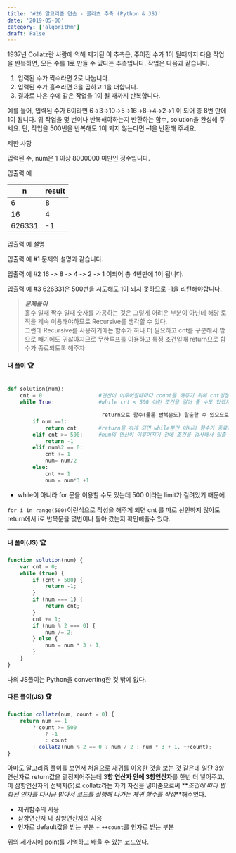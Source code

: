 ```yaml
---
title: '#26 알고리즘 연습 - 콜라츠 추측 (Python & JS)'
date: '2019-05-06'
category: ['algorithm']
draft: False
---
```


1937년 Collatz란 사람에 의해 제기된 이 추측은,
주어진 수가 1이 될때까지 다음 작업을 반복하면,
모든 수를 1로 만들 수 있다는 추측입니다. 작업은 다음과 같습니다.

1. 입력된 수가 짝수라면 2로 나눕니다.
2. 입력된 수가 홀수라면 3을 곱하고 1을 더합니다.
3. 결과로 나온 수에 같은 작업을 1이 될 때까지 반복합니다.

예를 들어, 입력된 수가 6이라면 6→3→10→5→16→8→4→2→1 이 되어 총 8번 만에 1이 됩니다.
위 작업을 몇 번이나 반복해야하는지 반환하는 함수, solution을 완성해 주세요.
단, 작업을 500번을 반복해도 1이 되지 않는다면 –1을 반환해 주세요.

제한 사항

입력된 수, num은 1 이상 8000000 미만인 정수입니다.

입출력 예

| n      | result |
| ------ | ------ |
| 6      | 8      |
| 16     | 4      |
| 626331 | -1     |

입출력 예 설명

입출력 예 #1
문제의 설명과 같습니다.

입출력 예 #2
16 -> 8 -> 4 -> 2 -> 1 이되어 총 4번만에 1이 됩니다.

입출력 예 #3
626331은 500번을 시도해도 1이 되지 못하므로 -1을 리턴해야합니다.

> **_문제풀이_**  
> 홀수 일때 짝수 일때 숫자를 가공하는 것은 그렇게 어려운 부분이 아닌데
> 해당 로직을 계속 이용해야하므로 Recursive를 생각할 수 있다.  
> 그런데 Recursive를 사용하기에는 함수가 하나 더 필요하고 cnt를 구분해서 밖으로 빼기에도 귀찮아지므로
> 무한루프를 이용하고 특정 조건일때 return으로 함수가 종료되도록 해주자

#### 내 풀이 🏆

```python

def solution(num):
    cnt = 0                  #연산이 이루어질때마다 count를 해주기 위해 cnt설정
    while True:              #while cnt < 500 이런 조건을 걸어 줄 수도 있겠지만 특정 조건하에서

                              return으로 함수(물론 반복문도) 탈출할 수 있으므로 True 조건을 줘도 된다
        if num ==1:
            return cnt       #return을 하게 되면 while뿐만 아니라 함수가 종료된다
        elif cnt >= 500:     #num의 연산이 이루어지기 전에 조건을 검사해서 탈출 시켜야 한다면 탈출 시키자
            return -1
        elif num%2 == 0:
            cnt += 1
            num= num/2
        else:
            cnt += 1
            num = num*3 +1

```

-   while이 아니라 for 문을 이용할 수도 있는데 500 이라는 limit가 걸려있기 때문에

`for i in range(500)`이런식으로 작성을 해주게 되면
cnt 를 따로 선언하지 않아도 return에서 i로 반복문을 몇번이나 돌아 갔는지 확인해줄수 있다.

---

#### 내 풀이(JS) 🏆

```javascript
function solution(num) {
    var cnt = 0;
    while (true) {
        if (cnt > 500) {
            return -1;
        }
        if (num === 1) {
            return cnt;
        }
        cnt += 1;
        if (num % 2 === 0) {
            num /= 2;
        } else {
            num = num * 3 + 1;
        }
    }
}
```

나의 JS풀이는 Python을 converting한 것 밖에 없다.

#### 다른 풀이(JS) 🏆

```javascript
function collatz(num, count = 0) {
    return num == 1
        ? count >= 500
            ? -1
            : count
        : collatz(num % 2 == 0 ? num / 2 : num * 3 + 1, ++count);
}
```

아마도 알고리즘 풀이를 보면서 처음으로 재귀를 이용한 것을 보는 것 같은데
일단 3항연산자로 return값을 결정지어주는데 3**항 연산자 안에 3항연산자**를 한번 더 넣어주고, 이 삼항연산자의 선택지(?)로 collatz라는 자기 자신을 넣어줌으로써
**_조건에 따라 변화된 인자를 다시금 받아서 코드를 실행해 나가는 재귀 함수를 작성_**해주었다.

-   재귀함수의 사용
-   삼항연산자 내 삼항연산자의 사용
-   인자로 default값을 받는 부분 + `++count`를 인자로 받는 부분

위의 세가지에 point를 기억하고 배울 수 있는 코드였다.
